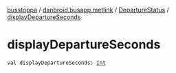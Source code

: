 [busstoppa](../../index.md) / [danbroid.busapp.metlink](../index.md) / [DepartureStatus](index.md) / [displayDepartureSeconds](./display-departure-seconds.md)

# displayDepartureSeconds

`val displayDepartureSeconds: `[`Int`](https://kotlinlang.org/api/latest/jvm/stdlib/kotlin/-int/index.html)